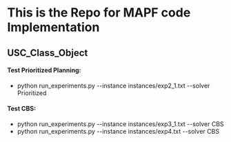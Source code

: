 # This is the Repo for MAPF code Implementation



## USC_Class_Object

#### Test Prioritized Planning:

- python run_experiments.py --instance instances/exp2_1.txt --solver Prioritized

#### Test CBS:

- python run_experiments.py --instance instances/exp3_1.txt --solver CBS
- python run_experiments.py --instance instances/exp4.txt --solver CBS
